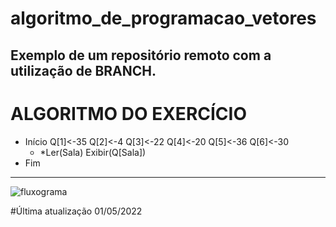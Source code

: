 # algoritmo_de_programacao_vetores
Exemplo de um repositório remoto com a utilização de BRANCH.
------------------------------------------------------
# ALGORITMO DO EXERCÍCIO

* Início
     Q[1]<-35
     Q[2]<-4
     Q[3]<-22
     Q[4]<-20
     Q[5]<-36
     Q[6]<-30
     * *Ler(Sala)
     Exibir(Q[Sala])
 * Fim

--------------------------------------------------------

![fluxograma](https://github.com/msc-ohata/algoritmos_de_programacao_250422/blob/main/fluxo1.png)

#Última atualização 01/05/2022
